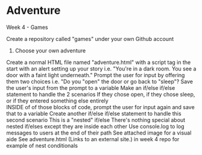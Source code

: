 # Adventure

Week 4 - Games

Create a repository called "games" under your own Github account
1. Choose your own adventure

Create a normal HTML file named "adventure.html" with a script tag in the <head>
start with an alert setting up your story
i.e. "You're in a dark room. You see a door with a faint light underneath."
Prompt the user for input by offering them two choices
i.e. "Do you "open" the door or go back to "sleep"?
Save the user's input from the prompt to a variable
Make an if/else if/else statement to handle the 2 scenarios
If they chose open, if they chose sleep, or if they entered something else entirely  
INSIDE of of those blocks of code, prompt the user for input again and save that to a variable
Create another if/else if/else statement to handle this second scenario
This is a "nested" if/else
There's nothing special about nested if/elses except they are inside each other
Use console.log to log messages to users at the end of their path
See attached image for a visual aide
See adventure.html (Links to an external site.) in week 4 repo for example of nest conditionals

